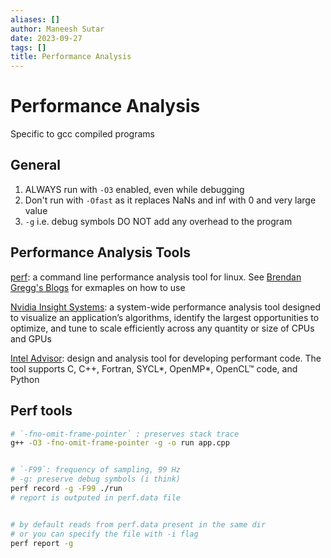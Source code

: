 ```yaml
---
aliases: []
author: Maneesh Sutar
date: 2023-09-27
tags: []
title: Performance Analysis
---
```


# Performance Analysis

Specific to gcc compiled programs

## General

1. ALWAYS run with `-O3` enabled, even while debugging
1. Don't run with `-Ofast` as it replaces NaNs and inf with 0 and very large value
1. `-g` i.e. debug symbols DO NOT add any overhead to the program

## Performance Analysis Tools

[perf](https://man7.org/linux/man-pages/man1/perf.1.html): a command line performance analysis tool for linux. See [Brendan Gregg's Blogs](https://www.brendangregg.com/perf.html) for exmaples on how to use

[Nvidia Insight Systems](https://developer.nvidia.com/nsight-systems): a system-wide performance analysis tool designed to visualize an application’s algorithms, identify the largest opportunities to optimize, and tune to scale efficiently across any quantity or size of CPUs and GPUs

[Intel Advisor](https://www.intel.com/content/www/us/en/developer/tools/oneapi/advisor.html#gs.2wpz2k): design and analysis tool for developing performant code. The tool supports C, C++, Fortran, SYCL\*, OpenMP\*, OpenCL™ code, and Python

## Perf tools

````bash
# `-fno-omit-frame-pointer` : preserves stack trace
g++ -O3 -fno-omit-frame-pointer -g -o run app.cpp


# `-F99`: frequency of sampling, 99 Hz
# -g: preserve debug symbols (i think)
perf record -g -F99 ./run
# report is outputed in perf.data file


# by default reads from perf.data present in the same dir
# or you can specify the file with -i flag
perf report -g
````
